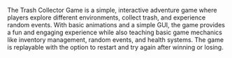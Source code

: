 The Trash Collector Game is a simple, interactive adventure game where players explore different environments, collect trash, and experience random events. With basic animations and a simple GUI, the game provides a fun and engaging experience while also teaching basic game mechanics like inventory management, random events, and health systems. The game is replayable with the option to restart and try again after winning or losing.
